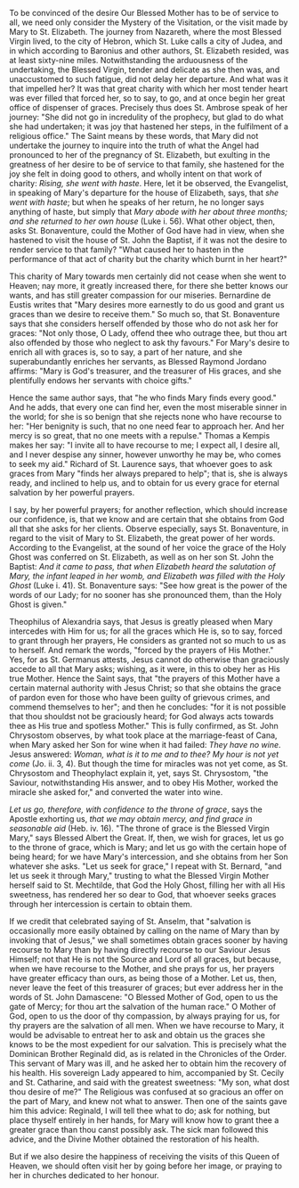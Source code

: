 
To be convinced of the desire Our Blessed Mother has to be of service to all, we need only consider the Mystery of the Visitation, or the visit made by Mary to St. Elizabeth. The journey from Nazareth, where the most Blessed Virgin lived, to the city of Hebron, which St. Luke calls a city of Judea, and in which according to Baronius and other authors, St. Elizabeth resided, was at least sixty-nine miles. Notwithstanding the arduousness of the undertaking, the Blessed Virgin, tender and delicate as she then was, and unaccustomed to such fatigue, did not delay her departure. And what was it that impelled her? It was that great charity with which her most tender heart was ever filled that forced her, so to say, to go, and at once begin her great office of dispenser of graces. Precisely thus does St. Ambrose speak of her journey: \"She did not go in incredulity of the prophecy, but glad to do what she had undertaken; it was joy that hastened her steps, in the fulfilment of a religious office.\" The Saint means by these words, that Mary did not undertake the journey to inquire into the truth of what the Angel had pronounced to her of the pregnancy of St. Elizabeth, but exulting in the greatness of her desire to be of service to that family, she hastened for the joy she felt in doing good to others, and wholly intent on that work of charity: *Rising, she went with haste*. Here, let it be observed, the Evangelist, in speaking of Mary\'s departure for the house of Elizabeth, says, that *she went with haste*; but when he speaks of her return, he no longer says anything of haste, but simply that *Mary abode with her about three months; and she returned to her own house* (Luke i. 56). What other object, then, asks St. Bonaventure, could the Mother of God have had in view, when she hastened to visit the house of St. John the Baptist, if it was not the desire to render service to that family? \"What caused her to hasten in the performance of that act of charity but the charity which burnt in her heart?\"

This charity of Mary towards men certainly did not cease when she went to Heaven; nay more, it greatly increased there, for there she better knows our wants, and has still greater compassion for our miseries. Bernardine de Eustis writes that \"Mary desires more earnestly to do us good and grant us graces than we desire to receive them.\" So much so, that St. Bonaventure says that she considers herself offended by those who do not ask her for graces: \"Not only those, O Lady, offend thee who outrage thee, but thou art also offended by those who neglect to ask thy favours.\" For Mary\'s desire to enrich all with graces is, so to say, a part of her nature, and she superabundantly enriches her servants, as Blessed Raymond Jordano affirms: \"Mary is God\'s treasurer, and the treasurer of His graces, and she plentifully endows her servants with choice gifts.\"

Hence the same author says, that \"he who finds Mary finds every good.\" And he adds, that every one can find her, even the most miserable sinner in the world; for she is so benign that she rejects none who have recourse to her: \"Her benignity is such, that no one need fear to approach her. And her mercy is so great, that no one meets with a repulse.\" Thomas a Kempis makes her say: \"I invite all to have recourse to me; I expect all, I desire all, and I never despise any sinner, however unworthy he may be, who comes to seek my aid.\" Richard of St. Laurence says, that whoever goes to ask graces from Mary \"finds her always prepared to help\"; that is, she is always ready, and inclined to help us, and to obtain for us every grace for eternal salvation by her powerful prayers.

I say, by her powerful prayers; for another reflection, which should increase our confidence, is, that we know and are certain that she obtains from God all that she asks for her clients. Observe especially, says St. Bonaventure, in regard to the visit of Mary to St. Elizabeth, the great power of her words. According to the Evangelist, at the sound of her voice the grace of the Holy Ghost was conferred on St. Elizabeth, as well as on her son St. John the Baptist: *And it came to pass, that when Elizabeth heard the salutation of Mary, the infant leaped in her womb, and Elizabeth was filled with the Holy Ghost* (Luke i. 41). St. Bonaventure says: \"See how great is the power of the words of our Lady; for no sooner has she pronounced them, than the Holy Ghost is given.\"

Theophilus of Alexandria says, that Jesus is greatly pleased when Mary intercedes with Him for us; for all the graces which He is, so to say, forced to grant through her prayers, He considers as granted not so much to us as to herself. And remark the words, \"forced by the prayers of His Mother.\" Yes, for as St. Germanus attests, Jesus cannot do otherwise than graciously accede to all that Mary asks; wishing, as it were, in this to obey her as His true Mother. Hence the Saint says, that \"the prayers of this Mother have a certain maternal authority with Jesus Christ; so that she obtains the grace of pardon even for those who have been guilty of grievous crimes, and commend themselves to her\"; and then he concludes: \"for it is not possible that thou shouldst not be graciously heard; for God always acts towards thee as His true and spotless Mother.\" This is fully confirmed, as St. John Chrysostom observes, by what took place at the marriage-feast of Cana, when Mary asked her Son for wine when it had failed: *They have no wine*. Jesus answered: *Woman, what is it to me and to thee? My hour is not yet come* (Jo. ii. 3, 4). But though the time for miracles was not yet come, as St. Chrysostom and Theophylact explain it, yet, says St. Chrysostom, \"the Saviour, notwithstanding His answer, and to obey His Mother, worked the miracle she asked for,\" and converted the water into wine.

*Let us go, therefore, with confidence to the throne of grace*, says the Apostle exhorting us, *that we may obtain mercy, and find grace in seasonable aid* (Heb. iv. 16). \"The throne of grace is the Blessed Virgin Mary,\" says Blessed Albert the Great. If, then, we wish for graces, let us go to the throne of grace, which is Mary; and let us go with the certain hope of being heard; for we have Mary\'s intercession, and she obtains from her Son whatever she asks. \"Let us seek for grace,\" I repeat with St. Bernard, \"and let us seek it through Mary,\" trusting to what the Blessed Virgin Mother herself said to St. Mechtilde, that God the Holy Ghost, filling her with all His sweetness, has rendered her so dear to God, that whoever seeks graces through her intercession is certain to obtain them.

If we credit that celebrated saying of St. Anselm, that \"salvation is occasionally more easily obtained by calling on the name of Mary than by invoking that of Jesus,\" we shall sometimes obtain graces sooner by having recourse to Mary than by having directly recourse to our Saviour Jesus Himself; not that He is not the Source and Lord of all graces, but because, when we have recourse to the Mother, and she prays for us, her prayers have greater efficacy than ours, as being those of a Mother. Let us, then, never leave the feet of this treasurer of graces; but ever address her in the words of St. John Damascene: \"O Blessed Mother of God, open to us the gate of Mercy; for thou art the salvation of the human race.\" O Mother of God, open to us the door of thy compassion, by always praying for us, for thy prayers are the salvation of all men. When we have recourse to Mary, it would be advisable to entreat her to ask and obtain us the graces she knows to be the most expedient for our salvation. This is precisely what the Dominican Brother Reginald did, as is related in the Chronicles of the Order. This servant of Mary was ill, and he asked her to obtain him the recovery of his health. His sovereign Lady appeared to him, accompanied by St. Cecily and St. Catharine, and said with the greatest sweetness: \"My son, what dost thou desire of me?\" The Religious was confused at so gracious an offer on the part of Mary, and knew not what to answer. Then one of the saints gave him this advice: Reginald, I will tell thee what to do; ask for nothing, but place thyself entirely in her hands, for Mary will know how to grant thee a greater grace than thou canst possibly ask. The sick man followed this advice, and the Divine Mother obtained the restoration of his health.

But if we also desire the happiness of receiving the visits of this Queen of Heaven, we should often visit her by going before her image, or praying to her in churches dedicated to her honour.

